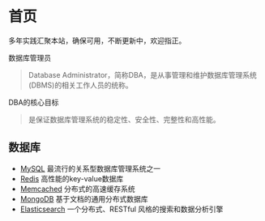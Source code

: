 # 首页

多年实践汇聚本站，确保可用，不断更新中，欢迎指正。

数据库管理员

> Database Administrator，简称DBA，是从事管理和维护数据库管理系统(DBMS)的相关工作人员的统称。


DBA的核心目标

> 是保证数据库管理系统的稳定性、安全性、完整性和高性能。

## 数据库

* [MySQL](https://dev.mysql.com/doc/) 最流行的关系型数据库管理系统之一
* [Redis](https://redis.io/documentation) 高性能的key-value数据库
* [Memcached](https://memcached.org/) 分布式的高速缓存系统
* [MongoDB](https://docs.mongodb.com/manual/) 基于文档的通用分布式数据库
* [Elasticsearch](https://www.elastic.co/guide/en/elasticsearch/reference/current/index.html) 一个分布式、RESTful 风格的搜索和数据分析引擎

